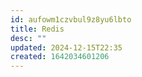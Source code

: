 ```yaml
---
id: aufowm1czvbul9z8yu6lbto
title: Redis
desc: ""
updated: 2024-12-15T22:35
created: 1642034601206
---
```



